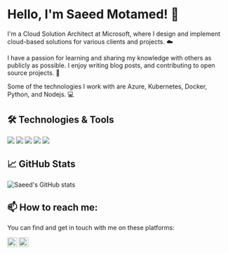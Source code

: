 # Hello, I'm Saeed Motamed! 👋

I'm a Cloud Solution Architect at Microsoft, where I design and implement cloud-based solutions for various clients and projects. ☁️

I have a passion for learning and sharing my knowledge with others as publicly as possible. I enjoy writing blog posts, and contributing to open source projects. 📝

Some of the technologies I work with are Azure, Kubernetes, Docker, Python, and Nodejs. 💻

## 🛠️ Technologies & Tools

![](https://img.shields.io/badge/OS-Windows-268f77?style=for-the-badge&logo=windows&logoColor=ffffff)
![](https://img.shields.io/badge/Cloud-Azure-268f77?style=for-the-badge&logo=microsoft-azure&logoColor=ffffff)
![](https://img.shields.io/badge/Editor-VSCode-268f77?style=for-the-badge&logo=visual-studio-code&logoColor=ffffff)
![](https://img.shields.io/badge/Code-Python-268f77?style=for-the-badge&logo=python&logoColor=ffffff)
![](https://img.shields.io/badge/Code-JavaScript-268f77?style=for-the-badge&logo=javascript&logoColor=ffffff)

## 📈 GitHub Stats

![Saeed's GitHub stats](https://github-readme-stats.vercel.app/api?username=motamed&theme=gotham&border_radius=30&rank_icon=github)

## 📫 How to reach me:

You can find and get in touch with me on these platforms:

<a href="https://x.com/motamed_saeed" ><img height="22" width="22" src="https://cdn.simpleicons.org/x/" /></a>
<a href="https://www.linkedin.com/in/saeedmotamed" ><img height="22" width="22" src="https://cdn.simpleicons.org/linkedin" /></a>
